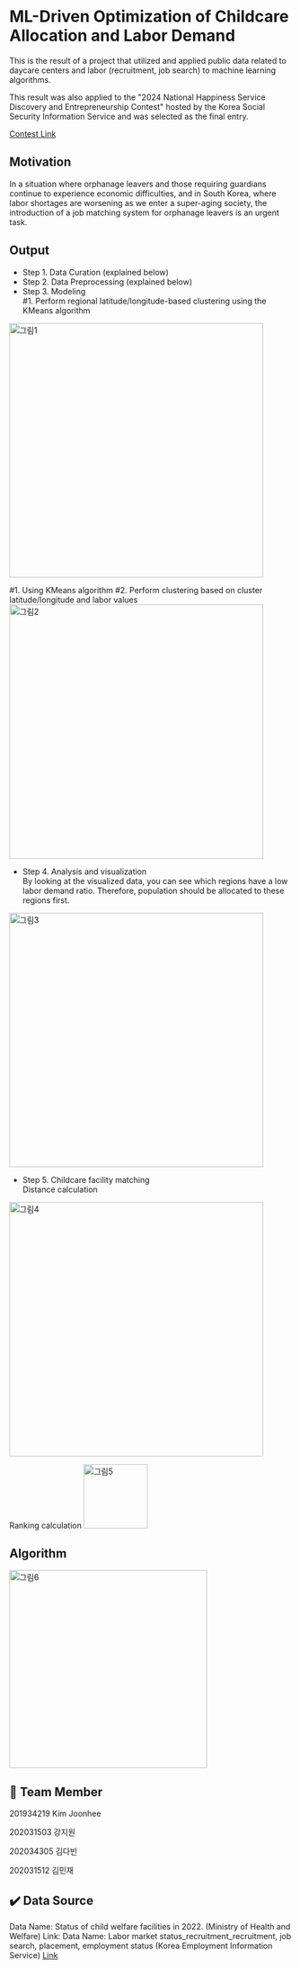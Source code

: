 # ML-Driven Optimization of Childcare Allocation and Labor Demand 
This is the result of a project that utilized and applied public data related to daycare centers and labor (recruitment, job search) to machine learning algorithms.    

This result was also applied to the "2024 National Happiness Service Discovery and Entrepreneurship Contest" hosted by the Korea Social Security Information Service and was selected as the final entry.

[Contest Link](https://www.ssis.or.kr/lay1/bbs/S1T67C95/A/102/view.do?article_seq=125799&cpage=1&rows=10&condition=&keyword=)

## Motivation
In a situation where orphanage leavers and those requiring guardians continue to experience economic difficulties, and in South Korea, where labor shortages are worsening as we enter a super-aging society, the introduction of a job matching system for orphanage leavers is an urgent task.

## Output
- Step 1. Data Curation (explained below)</br>
- Step 2. Data Preprocessing (explained below)</br>
- Step 3. Modeling </br>
#1. Perform regional latitude/longitude-based clustering using the KMeans algorithm
<img width="452" alt="그림1" src="https://github.com/joon-hee-kim/ML-Driven-Optimization-of-Childcare-Allocation-and-Labor-Demand/assets/121689436/e458c6df-a820-48ad-9f52-195c60e54d0b">

#1. Using KMeans algorithm 
#2. Perform clustering based on cluster latitude/longitude and labor values
<img width="452" alt="그림2" src="https://github.com/joon-hee-kim/ML-Driven-Optimization-of-Childcare-Allocation-and-Labor-Demand/assets/121689436/548f621a-0517-4d71-92f3-43bf14cc9df1">

- Step 4. Analysis and visualization </br>
By looking at the visualized data, you can see which regions have a low labor demand ratio. Therefore, population should be allocated to these regions first.
<img width="452" alt="그림3" src="https://github.com/joon-hee-kim/ML-Driven-Optimization-of-Childcare-Allocation-and-Labor-Demand/assets/121689436/c426552d-7d74-4470-acc6-2920c49f1822">

- Step 5. Childcare facility matching</br>
Distance calculation
<img width="452" alt="그림4" src="https://github.com/joon-hee-kim/ML-Driven-Optimization-of-Childcare-Allocation-and-Labor-Demand/assets/121689436/f06ae4bf-b01b-49f9-9dd0-64695f602ed1">

Ranking calculation
<img width="114" alt="그림5" src="https://github.com/joon-hee-kim/ML-Driven-Optimization-of-Childcare-Allocation-and-Labor-Demand/assets/121689436/a1a685b7-2896-48f6-a732-2b242eab4db5">

## Algorithm
<img width="352" alt="그림6" src="https://github.com/joon-hee-kim/ML-Driven-Optimization-of-Childcare-Allocation-and-Labor-Demand/assets/121689436/56aa5a15-3bd2-47c6-b7d2-bf595448166d">

## 👥 Team Member

201934219 Kim Joonhee </br>

202031503 강지원 </br>

202034305 김다빈 </br>

202031512 김민재 </br>

 
## ✔️ Data Source
Data Name: Status of child welfare facilities in 2022.  (Ministry of Health and Welfare)
Link:
Data Name: Labor market status_recruitment_recruitment, job search, placement, employment status (Korea Employment Information Service)
[Link](https://www.data.go.kr/data/15067938/fileData.do?recommendDataYn=Y)



